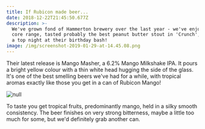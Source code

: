 ```yaml
---
title: If Rubicon made beer...
date: 2018-12-22T21:45:50.677Z
description: >-
  We've grown fond of Hammerton brewery over the last year - we've enjoyed their
  core range, tasted probably the best peanut butter stout in 'Crunch', and had
  a top night at their birthday bash! 
image: /img/screenshot-2019-01-29-at-14.45.08.png
---
```

Their latest release is Mango Masher, a 6.2% Mango Milkshake IPA. It pours a bright yellow colour with a thin white head hugging the side of the glass. It's one of the best smelling beers we've had for a while, with tropical aromas exactly like those you get in a can of Rubicon Mango!



![null](/img/mango-masher-craft-beer-can-artwork-1-.jpg)

To taste you get tropical fruits, predominantly mango, held in a silky smooth consistency. The beer finishes on very strong bitterness, maybe a little too much for some, but we'd definitely grab another can.
